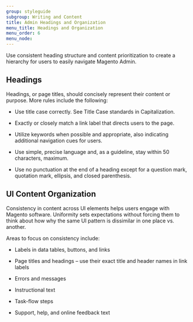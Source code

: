 ```yaml
---
group: styleguide
subgroup: Writing and Content
title: Admin Headings and Organization
menu_title: Headings and Organization
menu_order: 6
menu_node:
---
```

Use consistent heading structure and content prioritization to create a hierarchy for users to easily navigate Magento Admin.

## Headings

Headings, or page titles, should concisely represent their content or purpose. More rules include the following:

* Use title case correctly. See Title Case standards in Capitalization.

* Exactly or closely match a link label that directs users to the page.

* Utilize keywords when possible and appropriate, also indicating additional navigation cues for users.

* Use simple, precise language and, as a guideline, stay within 50 characters, maximum.

* Use no punctuation at the end of a heading except for a question mark, quotation mark, ellipsis, and closed parenthesis.

## UI Content Organization

Consistency in content across UI elements helps users engage with Magento software. Uniformity sets expectations without forcing them to think about how why the same UI pattern is dissimilar in one place vs. another.

Areas to focus on consistency include:

* Labels in data tables, buttons, and links

* Page titles and headings – use their exact title and header names in link labels

* Errors and messages

* Instructional text

* Task-flow steps

* Support, help, and online feedback text
